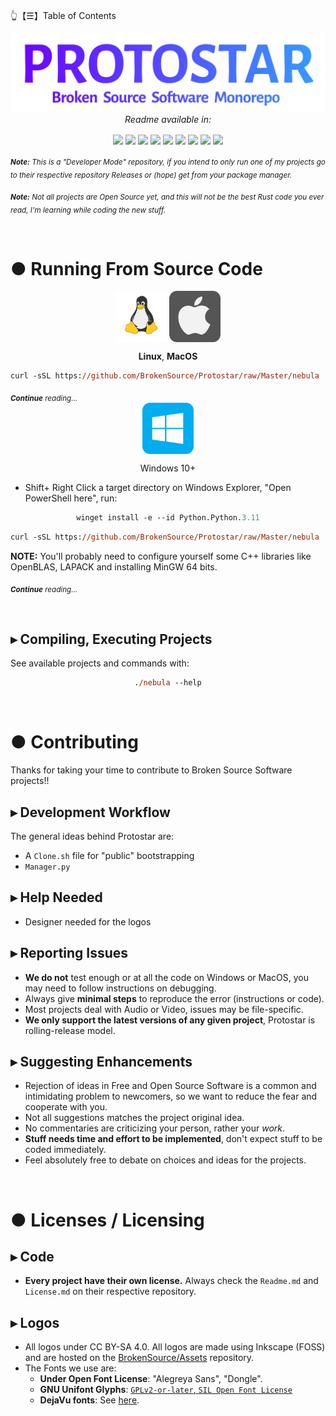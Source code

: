 👆【☰】Table of Contents

<div align="center">
  <img src="https://github.com/BrokenSource/Assets/raw/Master/Logos/Protostar.png" onerror="this.src='../Assets/Logos/Protostar.svg'"/>
  <i>Readme available in:</i>

  <!-- Preferably order in number of speakers: EN, CN, IN, ES, FR, RU, PT, JP, DE -->
  <!-- You must add "Translations are community Driven, BrokenSource official language is English and Portuguese, we don't take responsibility for innacuracies" -->

  <a href="Readme.md">   <img src="https://hatscripts.github.io/circle-flags/flags/us.svg" style="vertical-align: middle;" width="50"></a>
  <a href="Readme-cn.md"><img src="https://hatscripts.github.io/circle-flags/flags/cn.svg" style="vertical-align: middle;" width="30"></a>
  <a href="Readme-in.md"><img src="https://hatscripts.github.io/circle-flags/flags/in.svg" style="vertical-align: middle;" width="30"></a>
  <a href="Readme-es.md"><img src="https://hatscripts.github.io/circle-flags/flags/es.svg" style="vertical-align: middle;" width="30"></a>
  <a href="Readme-fr.md"><img src="https://hatscripts.github.io/circle-flags/flags/fr.svg" style="vertical-align: middle;" width="30"></a>
  <a href="Readme-ru.md"><img src="https://hatscripts.github.io/circle-flags/flags/ru.svg" style="vertical-align: middle;" width="30"></a>
  <a href="Readme-pt.md"><img src="https://hatscripts.github.io/circle-flags/flags/br.svg" style="vertical-align: middle;" width="50"></a>
  <a href="Readme-jp.md"><img src="https://hatscripts.github.io/circle-flags/flags/jp.svg" style="vertical-align: middle;" width="30"></a>
  <a href="Readme-de.md"><img src="https://hatscripts.github.io/circle-flags/flags/de.svg" style="vertical-align: middle;" width="30"></a>
</div>

<sub><i><b>Note:</b> This is a "Developer Mode" repository, if you intend to only run one of my projects go to their respective repository Releases or (hope) get from your package manager.</i></sub>

<sub><i><b>Note:</b> Not all projects are Open Source yet, and this will not be the best Rust code you ever read, I'm learning while coding the new stuff.</i></sub>



<br>

<!-- # # # # # # # # # # # # # # # # # # # # # # # # # # # # # # # # # # # # # # # # # # # # # # # # # # # # # # # # # # -->
# ● Running From Source Code

<div align="center">
  <img src="https://raw.githubusercontent.com/edent/SuperTinyIcons/master/images/svg/linux.svg" style="vertical-align: middle;" width="82">
  <img src="https://raw.githubusercontent.com/edent/SuperTinyIcons/master/images/svg/apple.svg" style="vertical-align: middle;" width="82">

  **Linux**, **MacOS**
</div>

<div align="center">

  ```ps
  curl -sSL https://github.com/BrokenSource/Protostar/raw/Master/nebula | python
  ```
</div>
<sub><i><b>Continue</b> reading...</i></sub>



<div align="center">
  <img src="https://raw.githubusercontent.com/edent/SuperTinyIcons/master/images/svg/windows.svg" style="vertical-align: middle;" width="82">

  Windows 10+
</div>
<p>

- Shift+ Right Click a target directory on Windows Explorer, "Open PowerShell here", run:

<div align="center">

  ```ps
  winget install -e --id Python.Python.3.11
  ```
  ```ps
  curl -sSL https://github.com/BrokenSource/Protostar/raw/Master/nebula | python
  ```
</div>

**NOTE:** You'll probably need to configure yourself some C++ libraries like OpenBLAS, LAPACK and installing MinGW 64 bits.

<sub><i><b>Continue</b> reading...</i></sub>



<br>

## ▸ Compiling, Executing Projects
See available projects and commands with:

<div align="center">

  ```ps
  ./nebula --help
  ```
</div>


<!-- # # # # # # # # # # # # # # # # # # # # # # # # # # # # # # # # # # # # # # # # # # # # # # # # # # # # # # # # # # -->
<br>

# ● Contributing
Thanks for taking your time to contribute to Broken Source Software projects!!


## ▸ Development Workflow
The general ideas behind Protostar are:
- A `Clone.sh` file for "public" bootstrapping
- `Manager.py`


## ▸ Help Needed
- Designer needed for the logos


## ▸ Reporting Issues
- **We do not** test enough or at all the code on Windows or MacOS, you may need to follow instructions on debugging.
- Always give **minimal steps** to reproduce the error (instructions or code).
- Most projects deal with Audio or Video, issues may be file-specific.
- **We only support the latest versions of any given project**, Protostar is rolling-release model.


## ▸ Suggesting Enhancements
- Rejection of ideas in Free and Open Source Software is a common and intimidating problem to newcomers, so we want to reduce the fear and cooperate with you.
- Not all suggestions matches the project original idea.
- No commentaries are criticizing your person, rather your *work*.
- **Stuff needs time and effort to be implemented**, don't expect stuff to be coded immediately.
- Feel absolutely free to debate on choices and ideas for the projects.




<!-- # # # # # # # # # # # # # # # # # # # # # # # # # # # # # # # # # # # # # # # # # # # # # # # # # # # # # # # # # # -->
<br>

# ● Licenses / Licensing

## ▸ Code
- **Every project have their own license.** Always check the `Readme.md` and `License.md` on their respective repository.

## ▸ Logos
- All logos under CC BY-SA 4.0. All logos are made using Inkscape (FOSS) and are hosted on the [BrokenSource/Assets](https://github.com/BrokenSource/Assets) repository.
- The Fonts we use are:
  - **Under Open Font License**: "Alegreya Sans", "Dongle".
  - **GNU Unifont Glyphs**: [`GPLv2-or-later`, `SIL Open Font License`](http://unifoundry.com/unifont/index.html)
  - **DejaVu fonts**: See [here](https://dejavu-fonts.github.io/License.html).
